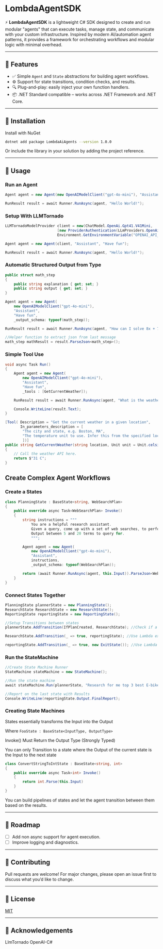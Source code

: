 # LombdaAgentSDK

⚡ **LombdaAgentSDK** is a lightweight C# SDK designed to create and run modular "agents" that can execute tasks, manage state, and communicate with your custom infrastructure. Inspired by modern AI/automation agent patterns, it provides a framework for orchestrating workflows and modular logic with minimal overhead.

---

## 🚀 Features

* ✅ Simple `Agent` and `State` abstractions for building agent workflows.
* ⚙️ Support for state transitions, condition checks, and results.
* 🔍 Plug-and-play: easily inject your own function handlers.
* 📦 .NET Standard compatible – works across .NET Framework and .NET Core.

---

## 📂 Installation

Install with NuGet

```bash
dotnet add package LombdaAiAgents --version 1.0.0
```

Or include the library in your solution by adding the project reference.

---

## 🔧 Usage

### Run an Agent

```csharp
Agent agent = new Agent(new OpenAIModelClient("gpt-4o-mini"), "Assistant", "Have fun");

RunResult result = await Runner.RunAsync(agent, "Hello World!");
```

### Setup With LLMTornado

```csharp
LLMTornadoModelProvider client = new(ChatModel.OpenAi.Gpt41.V41Mini,
                        [new ProviderAuthentication(LLmProviders.OpenAi, 
                        Environment.GetEnvironmentVariable("OPENAI_API_KEY")!),]);

Agent agent = new Agent(client, "Assistant", "Have fun");

RunResult result = await Runner.RunAsync(agent, "Hello World!");
```

### Automatic Structured Output from Type
```csharp
public struct math_step
{
    public string explanation { get; set; }
    public string output { get; set; }
}

Agent agent = new Agent(
    new OpenAIModelClient("gpt-4o-mini"),
    "Assistant", 
    "Have fun",
    _output_schema: typeof(math_step));

RunResult result = await Runner.RunAsync(agent, "How can I solve 8x + 7 = -23?");

//Helper function to extract json from last message
math_step mathResult = result.ParseJson<math_step>();
```

### Simple Tool Use
```csharp
void async Task Run()
{
    Agent agent = new Agent(
        new OpenAIModelClient("gpt-4o-mini"), 
        "Assistant", 
        "Have fun",  
        _tools : [GetCurrentWeather]);

    RunResult result = await Runner.RunAsync(agent, "What is the weather in boston?");

    Console.WriteLine(result.Text);
}

[Tool( Description = "Get the current weather in a given location",
       In_parameters_description = [
        "The city and state, e.g. Boston, MA",
        "The temperature unit to use. Infer this from the specified location."
        ])]
public string GetCurrentWeather(string location, Unit unit = Unit.celsius)
{
    // Call the weather API here.
    return $"31 C";
} 
```

## Create Complex Agent Workflows

### Create a States

```csharp
class PlanningState : BaseState<string, WebSearchPlan>
{
    public override async Task<WebSearchPlan> Invoke()
    {
        string instructions = """
            You are a helpful research assistant. 
            Given a query, come up with a set of web searches, to perform to best answer the query. 
            Output between 5 and 20 terms to query for. 
            """;

        Agent agent = new Agent(
            new OpenAIModelClient("gpt-4o-mini"), 
            "Assistant", 
            instructions, 
            _output_schema: typeof(WebSearchPlan));

        return (await Runner.RunAsync(agent, this.Input)).ParseJson<WebSearchPlan>();
    }
}
```
### Connect States Together

```csharp
PlanningState plannerState = new PlanningState(); 
ResearchState ResearchState = new ResearchState();
ReportingState reportingState = new ReportingState();

//Setup Transitions between states
plannerState.AddTransition(IfPlanCreated, ResearchState); //Check if a plan was generated or Rerun

ResearchState.AddTransition(_ => true, reportingState); //Use Lambda expression For passthrough to reporting state

reportingState.AddTransition(_ => true, new ExitState()); //Use Lambda expression For passthrough to Exit
```
### Run the StateMachine
```csharp
//Create State Machine Runner
StateMachine stateMachine = new StateMachine();

//Run the state machine
await stateMachine.Run(plannerState, "Research for me top 3 best E-bikes under $1500 for mountain trails");

//Report on the last state with Results
Console.WriteLine(reportingState.Output.FinalReport);
```

### Creating State Machines

States essentially transforms the Input into the Output

Where `FooState : BaseState<InputType, OutputType>`

Invoke() Must Return the Output Type (Strongly Typed)

You can only Transition to a state where the Output of the current state is the Input to the next state

```csharp
class ConvertStringToIntState : BaseState<string, int>
{
    public override async Task<int> Invoke()
    {
        return int.Parse(this.Input)
    }
}
```
You can build pipelines of states and let the agent transition between them based on the results.


---

## 🚦 Roadmap
* [ ] Add non async support for agent execution.
* [ ] Improve logging and diagnostics.

---

## 🤝 Contributing

Pull requests are welcome! For major changes, please open an issue first to discuss what you’d like to change.

---

## 📄 License

[MIT](LICENSE)

---

## 🙌 Acknowledgements

LlmTornado
OpenAI-C#


